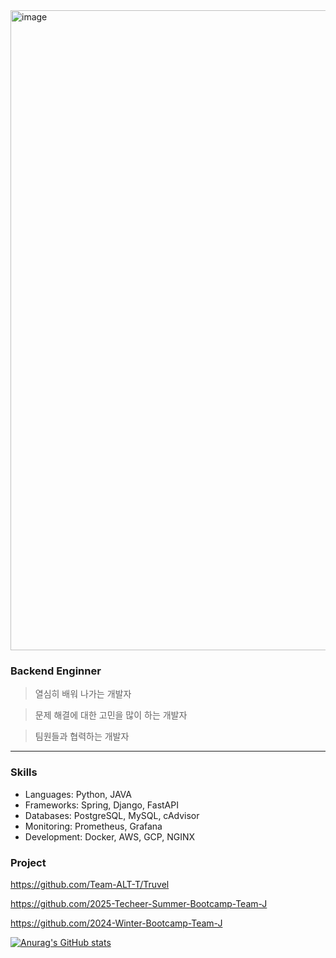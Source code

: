 <img width="1024" height="1024" alt="image" src="https://github.com/user-attachments/assets/a01e2f64-8c01-44fa-8cbc-b9a1fefa592a" />


### Backend Enginner

> 열심히 배워 나가는 개발자

> 문제 해결에 대한 고민을 많이 하는 개발자

> 팀원들과 협력하는 개발자

---
### Skills
- Languages:   Python, JAVA
- Frameworks:  Spring, Django, FastAPI
- Databases:   PostgreSQL, MySQL, cAdvisor
- Monitoring:  Prometheus, Grafana
- Development: Docker, AWS, GCP, NGINX

### Project
https://github.com/Team-ALT-T/Truvel

https://github.com/2025-Techeer-Summer-Bootcamp-Team-J

https://github.com/2024-Winter-Bootcamp-Team-J



[![Anurag's GitHub stats](https://github-readme-stats.vercel.app/api?username=anuraghazra)](https://github.com/anuraghazra/github-readme-stats)
